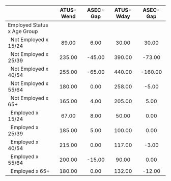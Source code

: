 
|                      |    ATUS-Wend |     ASEC-Gap |    ATUS-Wday |     ASEC-Gap |
| -------------------- | :----------: | :----------: | :----------: | :----------: |
| Employed Status x Age Group |              |              |              |              |
| &nbsp;&nbsp;Not Employed x 15/24 |        89.00 |         6.00 |        30.00 |        30.00 |
| &nbsp;&nbsp;Not Employed x 25/39 |       235.00 |       -45.00 |       390.00 |       -73.00 |
| &nbsp;&nbsp;Not Employed x 40/54 |       255.00 |       -65.00 |       440.00 |      -160.00 |
| &nbsp;&nbsp;Not Employed x 55/64 |       180.00 |         0.00 |       258.00 |        -5.00 |
| &nbsp;&nbsp;Not Employed x 65+ |       165.00 |         4.00 |       205.00 |         5.00 |
| &nbsp;&nbsp;Employed x 15/24 |        67.00 |         8.00 |        50.00 |         0.00 |
| &nbsp;&nbsp;Employed x 25/39 |       185.00 |         5.00 |       100.00 |         0.00 |
| &nbsp;&nbsp;Employed x 40/54 |       215.00 |         0.00 |       117.00 |        -3.00 |
| &nbsp;&nbsp;Employed x 55/64 |       200.00 |       -15.00 |        90.00 |         0.00 |
| &nbsp;&nbsp;Employed x 65+ |       180.00 |         0.00 |       132.00 |       -12.00 |

